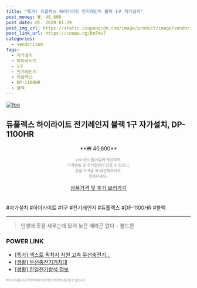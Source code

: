 ```yaml
--- 
title: "특가! 듀플렉스 하이라이트 전기레인지 블랙 1구 자가설치" 
post_money: ₩. 40,600 
post_date: dt. 2020.01.29 
post_img_url: https://static.coupangcdn.com/image/product/image/vendoritem/2019/02/28/3077046898/62fa999b-2046-4ccb-8fdc-c02b4e347d55.jpg 
post_link_url: https://coupa.ng/bnFmu7 
categories: 
  - vendoritem 
tags: 
  - 자가설치 
  - 하이라이트 
  - 1구 
  - 전기레인지 
  - 듀플렉스 
  - DP-1100HR 
  - 블랙 
--- 
```

[![foo](https://static.coupangcdn.com/image/product/image/vendoritem/2019/02/28/3077046898/62fa999b-2046-4ccb-8fdc-c02b4e347d55.jpg)](https://coupa.ng/bnFmu7) 

## 듀플렉스 하이라이트 전기레인지 블랙 1구 자가설치, DP-1100HR 
<p style="text-align: center;">**₩ 40,600**</p> 
<p style="text-align: center;"><span style="color: #898c8f; font-family: Georgia,Times,serif; font-size: 0.75em;">2020년01월29일에 작성되어, <br>가격변동 및 추가할인이 있을 수 있으니,<br> 상품 가격을 꼭!확인해주세요.<br>행복하세요~</span> 
</p>	 
<div markdown="0" style="text-align: center;"><a href="https://coupa.ng/bnFmu7" class="btn btn--success">상품가격 및 후기 보러가기</a></div> 
<br><br> 
  #자가설치 #하이라이트 #1구 #전기레인지 #듀플렉스 #DP-1100HR #블랙 
<hr> 

> 인생에 뜻을 세우는데 있어 늦은 때라곤 없다 – 볼드윈 


### POWER LINK

* <a href="https://blog.naver.com/an0733/221786925989" target="_blank">[특가] 넥스트 퀵차지 지원 고속 무선충전기...</a>
* <a href="https://blog.naver.com/sakai111/221783043742" target="_blank"> [생활] 무선충전기거치대 </a>
* <a href="https://blog.naver.com/fasyy4321/221763127334" target="_blank"> [생활] 한일전기방석 정보 </a>

<span style="color: #898c8f; font-family: Georgia,Times,serif; font-size: 0.55em;">파트너스활동으로 작성자에게 일정액의 커미션이 제공될수 있습니다.</span> 

